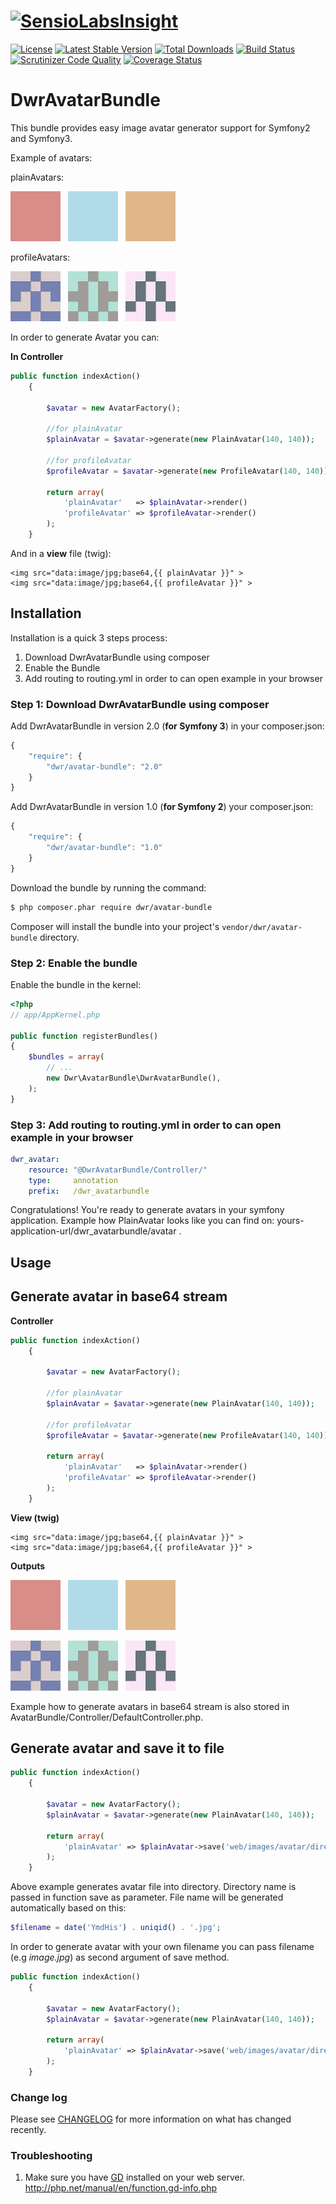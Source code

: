 [![SensioLabsInsight](https://insight.sensiolabs.com/projects/12b57070-5a37-4bdb-a8b3-aeddfdddcfff/big.png)](https://insight.sensiolabs.com/projects/12b57070-5a37-4bdb-a8b3-aeddfdddcfff)
======================
[![License](https://poser.pugx.org/dwr/avatar-bundle/license)](https://packagist.org/packages/dwr/avatar-bundle)
[![Latest Stable Version](https://poser.pugx.org/dwr/avatar-bundle/v/stable)](https://packagist.org/packages/dwr/avatar-bundle)
[![Total Downloads](https://poser.pugx.org/dwr/avatar-bundle/downloads)](https://packagist.org/packages/dwr/avatar-bundle)
[![Build Status](https://travis-ci.org/dariuszwrzesien/DwrAvatarBundle.svg?branch=master)](https://travis-ci.org/dariuszwrzesien/DwrAvatarBundle)
[![Scrutinizer Code Quality](https://scrutinizer-ci.com/g/dariuszwrzesien/DwrAvatarBundle/badges/quality-score.png?b=master)](https://scrutinizer-ci.com/g/dariuszwrzesien/DwrAvatarBundle/?branch=master)
[![Coverage Status](https://coveralls.io/repos/dariuszwrzesien/DwrAvatarBundle/badge.png)](https://coveralls.io/r/dariuszwrzesien/DwrAvatarBundle)

DwrAvatarBundle
======================

This bundle provides easy image avatar generator support for Symfony2 and Symfony3.

Example of avatars:

plainAvatars:

![plainAvatar example #1](Resources/doc/plain1.jpg)&nbsp;&nbsp;
![plainAvatar example #2](Resources/doc/plain2.jpg)&nbsp;&nbsp;
![plainAvatar example #3](Resources/doc/plain3.jpg)&nbsp;&nbsp;

profileAvatars:

![profileAvatar example #1](Resources/doc/profile1.jpg)&nbsp;&nbsp;
![profileAvatar example #2](Resources/doc/profile2.jpg)&nbsp;&nbsp;
![profileAvatar example #3](Resources/doc/profile3.jpg)&nbsp;&nbsp;

In order to generate Avatar you can:

**In Controller**

``` php
public function indexAction()
    {
        
        $avatar = new AvatarFactory();

        //for plainAvatar
        $plainAvatar = $avatar->generate(new PlainAvatar(140, 140)); 

        //for profileAvatar
        $profileAvatar = $avatar->generate(new ProfileAvatar(140, 140));
        
        return array(
            'plainAvatar'   => $plainAvatar->render()
            'profileAvatar' => $profileAvatar->render()
        );
    }
```

And in a **view** file (twig):

``` jinja
<img src="data:image/jpg;base64,{{ plainAvatar }}" >
<img src="data:image/jpg;base64,{{ profileAvatar }}" >
```

## **Installation**

Installation is a quick 3 steps process:

1. Download DwrAvatarBundle using composer
2. Enable the Bundle
3. Add routing to routing.yml in order to can open example in your browser

### Step 1: Download DwrAvatarBundle using composer

Add DwrAvatarBundle in version 2.0 (**for Symfony 3**) in your composer.json:

```js
{
    "require": {
        "dwr/avatar-bundle": "2.0"
    }
}
```


Add DwrAvatarBundle in version 1.0 (**for Symfony 2**)  your composer.json:

```js
{
    "require": {
        "dwr/avatar-bundle": "1.0"
    }
}
```

Download the bundle by running the command:

``` bash
$ php composer.phar require dwr/avatar-bundle
```

Composer will install the bundle into your project's `vendor/dwr/avatar-bundle` directory.

### Step 2: Enable the bundle

Enable the bundle in the kernel:

``` php
<?php
// app/AppKernel.php

public function registerBundles()
{
    $bundles = array(
        // ...
        new Dwr\AvatarBundle\DwrAvatarBundle(),
    );
}
```

### Step 3: Add routing to routing.yml in order to can open example in your browser

``` yml
dwr_avatar:
    resource: "@DwrAvatarBundle/Controller/"
    type:     annotation
    prefix:   /dwr_avatarbundle
```

Congratulations! You're ready to generate avatars in your symfony application.
Example how PlainAvatar looks like you can find on: yours-application-url/dwr_avatarbundle/avatar .

## **Usage**
## **Generate avatar in base64 stream**

**Controller**

``` php
public function indexAction()
    {
        
        $avatar = new AvatarFactory();

        //for plainAvatar
        $plainAvatar = $avatar->generate(new PlainAvatar(140, 140)); 

        //for profileAvatar
        $profileAvatar = $avatar->generate(new ProfileAvatar(140, 140));
        
        return array(
            'plainAvatar'   => $plainAvatar->render()
            'profileAvatar' => $profileAvatar->render()
        );
    }
```

**View (twig)**

``` jinja
<img src="data:image/jpg;base64,{{ plainAvatar }}" >
<img src="data:image/jpg;base64,{{ profileAvatar }}" >
```

**Outputs**

![plainAvatar example #1](Resources/doc/plain1.jpg)&nbsp;&nbsp;
![plainAvatar example #2](Resources/doc/plain2.jpg)&nbsp;&nbsp;
![plainAvatar example #3](Resources/doc/plain3.jpg)&nbsp;&nbsp;


![profileAvatar example #1](Resources/doc/profile1.jpg)&nbsp;&nbsp;
![profileAvatar example #2](Resources/doc/profile2.jpg)&nbsp;&nbsp;
![profileAvatar example #3](Resources/doc/profile3.jpg)&nbsp;&nbsp;

Example how to generate avatars in base64 stream is also stored in AvatarBundle/Controller/DefaultController.php.

## **Generate avatar and save it to file**

``` php
public function indexAction()
    {
        
        $avatar = new AvatarFactory();
        $plainAvatar = $avatar->generate(new PlainAvatar(140, 140));
        
        return array(
            'plainAvatar' => $plainAvatar->save('web/images/avatar/directory')
        );
    }
```

Above example generates avatar file into directory. Directory name is passed in function save as parameter.
File name will be generated automatically based on this:

``` php
$filename = date('YmdHis') . uniqid() . '.jpg';
```

In order to generate avatar with your own filename you can pass filename (e.g *image.jpg*) as second argument of save method.

``` php
public function indexAction()
    {
        
        $avatar = new AvatarFactory();
        $plainAvatar = $avatar->generate(new PlainAvatar(140, 140));
        
        return array(
            'plainAvatar' => $plainAvatar->save('web/images/avatar/directory', 'image.jpg')
        );
    }
```

### Change log

Please see [CHANGELOG](CHANGELOG.md) for more information on what has changed recently.

### Troubleshooting

1. Make sure you have [GD](http://php.net/manual/en/book.image.php) installed on your web server.
    http://php.net/manual/en/function.gd-info.php

